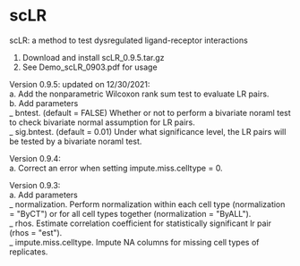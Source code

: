 # scLR
scLR: a method to test dysregulated ligand-receptor interactions

1. Download and install scLR_0.9.5.tar.gz
2. See Demo_scLR_0903.pdf for usage

Version 0.9.5: updated on 12/30/2021:\
a. Add the nonparametric Wilcoxon rank sum test to evaluate LR pairs.\
b. Add parameters\
_ bntest. (default = FALSE) Whether or not to perform a bivariate noraml test to check bivariate normal assumption for LR pairs.\
_ sig.bntest. (default = 0.01) Under what significance level, the LR pairs will be tested by a bivariate noraml test.

Version 0.9.4:\
a. Correct an error when setting impute.miss.celltype = 0.

Version 0.9.3:\
a. Add parameters\
_ normalization. Perform normalization within each cell type (normalization = "ByCT") or for all cell types together (normalization = "ByALL").\
_ rhos. Estimate correlation coefficient for statistically significant lr pair (rhos = "est").\
_ impute.miss.celltype. Impute NA columns for missing cell types of replicates. 
